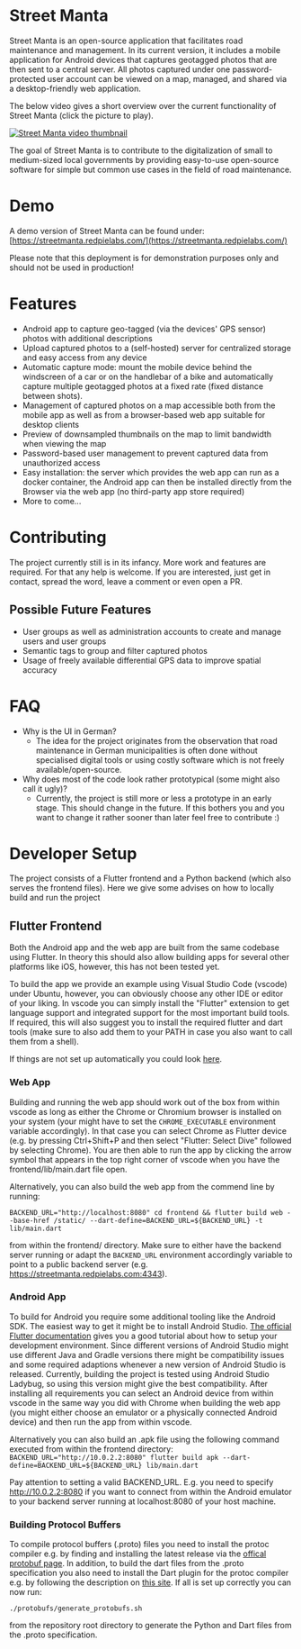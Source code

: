 # Street Manta
Street Manta is an open-source application that facilitates road maintenance and management. In its current version, it includes a mobile application for Android devices that captures geotagged photos that are then sent to a central server. All photos captured under one password-protected user account can be viewed on a map, managed, and shared via a desktop-friendly web application.

The below video gives a short overview over the current functionality of Street Manta (click the picture to play).

[![Street Manta video thumbnail](http://img.youtube.com/vi/LJVJ2vrBVyU/0.jpg)](http://www.youtube.com/watch?v=LJVJ2vrBVyU "Street Manta")

The goal of Street Manta is to contribute to the digitalization of small to medium-sized local governments by providing easy-to-use open-source software for simple but common use cases in the field of road maintenance. 

# Demo
A demo version of Street Manta can be found under:
[https://streetmanta.redpielabs.com/](https://streetmanta.redpielabs.com/)

Please note that this deployment is for demonstration purposes only and should not be used in production!

# Features
- Android app to capture geo-tagged (via the devices' GPS sensor) photos with additional descriptions
- Upload captured photos to a (self-hosted) server for centralized storage and easy access from any device
- Automatic capture mode: mount the mobile device behind the windscreen of a car or on the handlebar of a bike and automatically capture multiple geotagged photos at a fixed rate (fixed distance between shots).
- Management of captured photos on a map accessible both from the mobile app as well as from a browser-based web app suitable for desktop clients
- Preview of downsampled thumbnails on the map to limit bandwidth when viewing the map
- Password-based user management to prevent captured data from unauthorized access
- Easy installation: the server which provides the web app can run as a docker container, the Android app can then be installed directly from the Browser via the web app (no third-party app store required)
- More to come...

# Contributing
The project currently still is in its infancy. More work and features are required. For that any help is welcome. If you are interested, just get in contact, spread the word, leave a comment or even open a PR.

## Possible Future Features
- User groups as well as administration accounts to create and manage users and user groups
- Semantic tags to group and filter captured photos
- Usage of freely available differential GPS data to improve spatial accuracy

# FAQ
- Why is the UI in German?
   - The idea for the project originates from the observation that road maintenance in German municipalities is often done without specialised digital tools or using costly software which is not freely available/open-source.
- Why does most of the code look rather prototypical (some might also call it ugly)?
    - Currently, the project is still more or less a prototype in an early stage. This should change in the future. If this bothers you and you want to change it rather sooner than later feel free to contribute :) 

# Developer Setup
The project consists of a Flutter frontend and a Python backend (which also serves the frontend files). Here we give some advises on how to locally build and run the project

## Flutter Frontend
Both the Android app and the web app are built from the same codebase using Flutter. In theory this should also allow building apps for several other platforms like iOS, however, this has not been tested yet.

To build the app we provide an example using Visual Studio Code (vscode) under Ubuntu, however, you can obviously choose any other IDE or editor of your liking. In vscode you can simply install the "Flutter" extension to get language support and integrated support for the most important build tools. If required, this will also suggest you to install the required flutter and dart tools (make sure to also add them to your PATH in case you also want to call them from a shell).

If things are not set up automatically you could look [here](https://docs.flutter.dev/get-started/install/linux).

### Web App
Building and running the web app should work out of the box from within vscode as long as either the Chrome or Chromium browser is installed on your system (your might have to set the `CHROME_EXECUTABLE` environment variable accordingly). In that case you can select Chrome as Flutter device (e.g. by pressing Ctrl+Shift+P and then select "Flutter: Select Dive" followed by selecting Chrome). You are then able to run the app by clicking the arrow symbol that appears in the top right corner of vscode when you have the frontend/lib/main.dart file open.

Alternatively, you can also build the web app from the commend line by running:

`BACKEND_URL="http://localhost:8080" cd frontend && flutter build web --base-href /static/ --dart-define=BACKEND_URL=${BACKEND_URL} -t lib/main.dart`

 from within the frontend/ directory. Make sure to either have the backend server running or adapt the `BACKEND_URL` environment accordingly variable to point to a public backend server (e.g. https://streetmanta.redpielabs.com:4343).

### Android App
To build for Android you require some additional tooling like the Android SDK. The easiest way to get it might be to install Android Studio. [The official Flutter documentation](https://docs.flutter.dev/get-started/install/linux/android) gives you a good tutorial about how to setup your development environment. Since different versions of Android Studio might use different Java and Gradle versions there might be compatibility issues and some required adaptions whenever a new version of Android Studio is released. Currently, building the project is tested using Android Studio Ladybug, so using this version might give the best compatibility. After installing all requirements you can select an Android device from within vscode in the same way you did with Chrome when building the web app (you might either choose an emulator or a physically connected Android device) and then run the app from within vscode.

Alternatively you can also build an .apk file using the following command executed from within the frontend directory:
`BACKEND_URL="http://10.0.2.2:8080" flutter build apk --dart-define=BACKEND_URL=${BACKEND_URL} lib/main.dart`

Pay attention to setting a valid BACKEND_URL. E.g. you need to specify http://10.0.2.2:8080 if you want to connect from within the Android emulator to your backend server running at localhost:8080 of your host machine.

### Building Protocol Buffers
To compile protocol buffers (.proto) files you need to install the protoc compiler e.g. by finding and installing the latest release via the [offical protobuf page](https://protobuf.dev/downloads/). In addition, to build the dart files from the .proto specification you also need to install the Dart plugin for the protoc compiler e.g. by following the description on [this site](https://github.com/google/protobuf.dart/tree/master/protoc_plugin#how-to-build). If all is set up correctly you can now run:

`./protobufs/generate_protobufs.sh` 

from the repository root directory to generate the Python and Dart files from the .proto specification.